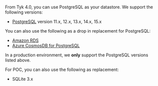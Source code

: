 ---
---

From Tyk 4.0, you can use PostgreSQL as your datastore. We support the following versions:

- [PostgreSQL](https://www.postgresql.org) version 11.x, 12.x, 13.x, 14.x, 15.x

You can also use the following as a drop in replacement for PostgreSQL:

- [Amazon RDS](https://aws.amazon.com/rds/)
- [Azure CosmosDB for PostgreSQL](https://learn.microsoft.com/en-us/azure/cosmos-db/postgresql/introduction)

In a production environment, we **only** support the PostgreSQL versions listed above.

For POC, you can also use the following as replacement:

- SQLite 3.x
